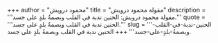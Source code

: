 +++
author = "محمود درويش"
title = "مقولة محمود درويش"
description = '''مقولة محمود درويش: الحنين ندبة في القلب وبصمةُ بلدٍ على جسد.'''
quote = '''الحنين ندبة في القلب وبصمةُ بلدٍ على جسد.'''
slug = '''الحنين-ندبة-في-القلب-وبصمةُ-بلدٍ-على-جسد'''
+++
الحنين ندبة في القلب وبصمةُ بلدٍ على جسد.
